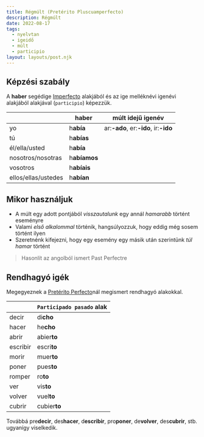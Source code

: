 ```yaml
---
title: Régmúlt (Pretérito Pluscuamperfecto)
description: Régmúlt
date: 2022-08-17
tags:
  - nyelvtan
  - igeidő
  - múlt
  - participio
layout: layouts/post.njk
---
```


## Képzési szabály

A **haber** segédige [Imperfecto](/posts/nyelvtan-folyamatos-mult/) alakjából és az ige melléknévi igenévi alakjából alakjával (`participio`) képezzük.

&nbsp;|haber|múlt idejű igenév
----|----|----
yo|h**abía**| ar:**-ado**, er:**-ido**, ir:**-ido**
tú|h**abías**|
él/ella/usted|h**abía**|
nosotros/nosotras|h**abíamos**|
vosotros|h**abíais**|
ellos/ellas/ustedes|h**abían**|

## Mikor használjuk

- A múlt egy adott pontjából *visszautalunk* egy annál *hamarabb* történt eseményre
- Valami *első alkalommal* történik, hangsúlyozzuk, hogy eddig még sosem történt ilyen
- Szeretnénk kifejezni, hogy egy esemény egy másik után szerintünk *túl hamar* történt

> Hasonlít az angolból ismert Past Perfectre

## Rendhagyó igék

Megegyeznek a [Pretérito Perfecto](/posts/nyelvtan-kozelmult/)nál megismert rendhagyó alakokkal.

&nbsp;| `Participado pasado` alak
----|----
decir|di**cho**
hacer|he**cho**
abrir|abier**to**
escribir|escri**to**
morir|muer**to**
poner|pues**to**
romper|ro**to**
ver|vis**to**
volver|vuel**to**
cubrir|cubier**to**

Továbbá pre**decir**, des**hacer**, d**escribir**, pro**poner**, de**volver**, des**cubrir**, stb. ugyanígy viselkedik.